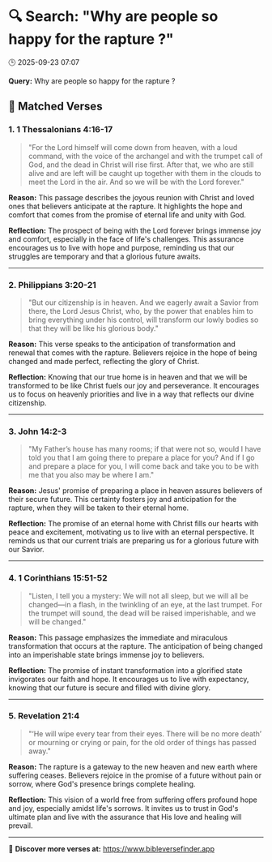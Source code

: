 # 🔍 Search: "Why are people so happy for the rapture ?"
🕒 2025-09-23 07:07

**Query:** Why are people so happy for the rapture ?

## 📖 Matched Verses

### 1. 1 Thessalonians 4:16-17
> "For the Lord himself will come down from heaven, with a loud command, with the voice of the archangel and with the trumpet call of God, and the dead in Christ will rise first. After that, we who are still alive and are left will be caught up together with them in the clouds to meet the Lord in the air. And so we will be with the Lord forever."

**Reason:** This passage describes the joyous reunion with Christ and loved ones that believers anticipate at the rapture. It highlights the hope and comfort that comes from the promise of eternal life and unity with God.

**Reflection:** The prospect of being with the Lord forever brings immense joy and comfort, especially in the face of life's challenges. This assurance encourages us to live with hope and purpose, reminding us that our struggles are temporary and that a glorious future awaits.

---

### 2. Philippians 3:20-21
> "But our citizenship is in heaven. And we eagerly await a Savior from there, the Lord Jesus Christ, who, by the power that enables him to bring everything under his control, will transform our lowly bodies so that they will be like his glorious body."

**Reason:** This verse speaks to the anticipation of transformation and renewal that comes with the rapture. Believers rejoice in the hope of being changed and made perfect, reflecting the glory of Christ.

**Reflection:** Knowing that our true home is in heaven and that we will be transformed to be like Christ fuels our joy and perseverance. It encourages us to focus on heavenly priorities and live in a way that reflects our divine citizenship.

---

### 3. John 14:2-3
> "My Father’s house has many rooms; if that were not so, would I have told you that I am going there to prepare a place for you? And if I go and prepare a place for you, I will come back and take you to be with me that you also may be where I am."

**Reason:** Jesus' promise of preparing a place in heaven assures believers of their secure future. This certainty fosters joy and anticipation for the rapture, when they will be taken to their eternal home.

**Reflection:** The promise of an eternal home with Christ fills our hearts with peace and excitement, motivating us to live with an eternal perspective. It reminds us that our current trials are preparing us for a glorious future with our Savior.

---

### 4. 1 Corinthians 15:51-52
> "Listen, I tell you a mystery: We will not all sleep, but we will all be changed—in a flash, in the twinkling of an eye, at the last trumpet. For the trumpet will sound, the dead will be raised imperishable, and we will be changed."

**Reason:** This passage emphasizes the immediate and miraculous transformation that occurs at the rapture. The anticipation of being changed into an imperishable state brings immense joy to believers.

**Reflection:** The promise of instant transformation into a glorified state invigorates our faith and hope. It encourages us to live with expectancy, knowing that our future is secure and filled with divine glory.

---

### 5. Revelation 21:4
> "‘He will wipe every tear from their eyes. There will be no more death’ or mourning or crying or pain, for the old order of things has passed away."

**Reason:** The rapture is a gateway to the new heaven and new earth where suffering ceases. Believers rejoice in the promise of a future without pain or sorrow, where God's presence brings complete healing.

**Reflection:** This vision of a world free from suffering offers profound hope and joy, especially amidst life's sorrows. It invites us to trust in God's ultimate plan and live with the assurance that His love and healing will prevail.

---

🔗 **Discover more verses at:** https://www.bibleversefinder.app
